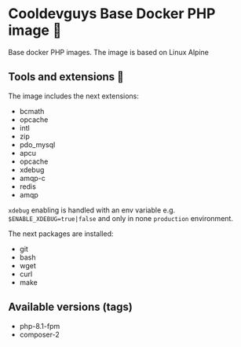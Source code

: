 # Cooldevguys Base Docker PHP image 🐳

Base docker PHP images. The image is based on Linux Alpine

## Tools and extensions 🧰

The image includes the next extensions:

- bcmath
- opcache
- intl
- zip
- pdo_mysql
- apcu
- opcache
- xdebug
- amqp-c
- redis
- amqp

`xdebug` enabling is handled with an env variable e.g. `$ENABLE_XDEBUG=true|false` and only in none `production`
environment.

The next packages are installed:

- git
- bash
- wget
- curl
- make

## Available versions (tags)
- php-8.1-fpm
- composer-2

